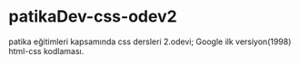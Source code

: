 # patikaDev-css-odev2
patika eğitimleri kapsamında css dersleri 2.odevi; Google ilk versiyon(1998) html-css kodlaması.
